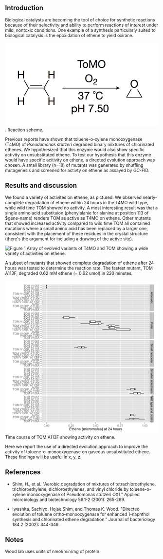 
Introduction
------------

Biological catalysts are becoming the tool of choice for synthetic
reactions because of their selectivity and ability to perform reactions of
interest under mild, nontoxic conditions. One example of a synthesis
particularly suited to biological catalysis is the epoxidation of ethene to yield oxirane. 

![Scheme 1](s1.png). Reaction scheme. 

Previous reports have shown that toluene-o-xylene monooxygenase (T4MO) of *Pseudomonas stutzeri* degraded binary mixtures of chlorinated ethenes. We hypothesized that this enzyme would also show specific activity on unsubstituted ethene. To test our hypothesis that this enzyme would have specific acitivity on ethene, a directed evolution approach was chosen. A small library (n=18) of mutants was generated by shuffling mutagenesis and screened for activty on ethene as assayed by GC-FID. 

Results and discussion
----------------------

We found a variety of activites on ethene, as pictured. We observed nearly-complete degradation of ethene within 24 hours in the T4MO wild type, while wild time TOM showed no activity. A most interesting result was that a single amino acid substituion (phenylalanie for alanine at position 113 of $gene-name) renders TOM as active as T4MO on ethene. Other mutants that showed increased activity compared to wild time TOM all contained mutations where a small amino acid has been replaced by a larger one, consistent with the placement of these residues in the crystal structure (there's the argument for including a drawing of the active site). 

![Figure 1](fig1.png) Array of evolved variants of T4MO and TOM showing a wide variety of activities on ethene. 

A subset of mutants that showed complete degradation of ethene after 24 hours was tested to determine the reaction rate. The fastest mutant, TOM A113F, degraded 0.62 mM ethene (= 0.62 umol) in 220 minutes. 

![Figure 2](fig2.png) Time course of TOM A113F showing activity on ethene. 

Here we report the use of a directed evolution approach to improve the activity of toluene-o-monooxygenase on gaseous unsubstituted ethene. These findings will be useful in x, y, z. 

References
----------

+ Shim, H., et al. "Aerobic degradation of mixtures of tetrachloroethylene, trichloroethylene, dichloroethylenes, and vinyl chloride by toluene-o-xylene monooxygenase of Pseudomonas stutzeri OX1." Applied microbiology and biotechnology 56.1-2 (2001): 265-269.

+ Iwashita, Sachiyo, Hojae Shim, and Thomas K. Wood. "Directed evolution of toluene ortho-monooxygenase for enhanced 1-naphthol synthesis and chlorinated ethene degradation." Journal of bacteriology 184.2 (2002): 344-349.

Notes
-----

Wood lab uses units of nmol/min/mg of protein
